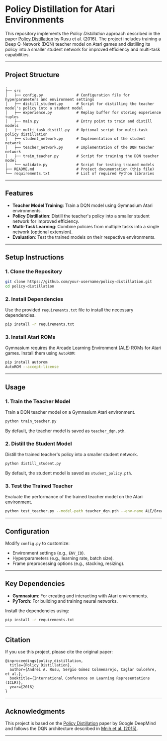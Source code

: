 # Policy Distillation for Atari Environments

This repository implements the *Policy Distillation* approach described in the paper [Policy Distillation](https://arxiv.org/abs/1511.06295) by Rusu et al. (2016). The project includes training a Deep Q-Network (DQN) teacher model on Atari games and distilling its policy into a smaller student network for improved efficiency and multi-task capabilities.

---

## Project Structure

```plaintext
.
├── src
│   ├── config.py               # Configuration file for hyperparameters and environment settings
│   ├── distill_student.py      # Script for distilling the teacher model's policy into a student model
│   ├── experience.py           # Replay buffer for storing experience tuples
│   ├── main.py                 # Entry point to train and distill models
│   ├── multi_task_distill.py   # Optional script for multi-task policy distillation
│   ├── student_network.py      # Implementation of the student network
│   ├── teacher_network.py      # Implementation of the DQN teacher network
│   ├── train_teacher.py        # Script for training the DQN teacher model
│   └── validate.py             # Script for testing trained models
├── README.md                   # Project documentation (this file)
└── requirements.txt            # List of required Python libraries
```

---

## Features

- **Teacher Model Training**: Train a DQN model using Gymnasium Atari environments.
- **Policy Distillation**: Distill the teacher's policy into a smaller student network for improved efficiency.
- **Multi-Task Learning**: Combine policies from multiple tasks into a single network (optional extension).
- **Evaluation**: Test the trained models on their respective environments.

---

## Setup Instructions

### 1. Clone the Repository

```bash
git clone https://github.com/your-username/policy-distillation.git
cd policy-distillation
```

### 2. Install Dependencies

Use the provided `requirements.txt` file to install the necessary dependencies.

```bash
pip install -r requirements.txt
```

### 3. Install Atari ROMs

Gymnasium requires the Arcade Learning Environment (ALE) ROMs for Atari games. Install them using `AutoROM`:

```bash
pip install autorom
AutoROM --accept-license
```

---

## Usage

### 1. Train the Teacher Model

Train a DQN teacher model on a Gymnasium Atari environment.

```bash
python train_teacher.py
```

By default, the teacher model is saved as `teacher_dqn.pth`.

### 2. Distill the Student Model

Distill the trained teacher's policy into a smaller student network.

```bash
python distill_student.py
```

By default, the student model is saved as `student_policy.pth`.

### 3. Test the Trained Teacher

Evaluate the performance of the trained teacher model on the Atari environment.

```bash
python test_teacher.py --model-path teacher_dqn.pth --env-name ALE/Breakout-v5 --episodes 5
```

---

## Configuration

Modify `config.py` to customize:
- Environment settings (e.g., `ENV_ID`).
- Hyperparameters (e.g., learning rate, batch size).
- Frame preprocessing options (e.g., stacking, resizing).

---

## Key Dependencies

- **Gymnasium**: For creating and interacting with Atari environments.
- **PyTorch**: For building and training neural networks.

Install the dependencies using:

```bash
pip install -r requirements.txt
```

---

## Citation

If you use this project, please cite the original paper:

```plaintext
@inproceedings{policy_distillation,
  title={Policy Distillation},
  author={Andrei A. Rusu, Sergio Gómez Colmenarejo, Caglar Gulcehre, et al.},
  booktitle={International Conference on Learning Representations (ICLR)},
  year={2016}
}
```

---

## Acknowledgments

This project is based on the [Policy Distillation](https://arxiv.org/abs/1511.06295) paper by Google DeepMind and follows the DQN architecture described in [Mnih et al. (2015)](https://www.nature.com/articles/nature14236).

---
